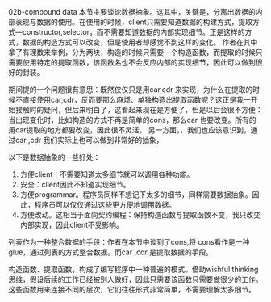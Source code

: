 02b-compound data
 本节主要谈论数据抽象。这其中，关键是，分离出数据的内部表现与数据的使用。在使用的时候，client只需要知道数据的构建方式，提取方式—constructor,selector，而不需要知道数据的内部实现细节。正是这样的方式，数据的构造方式可以改变，但是使用者却感觉不到这样的变化。
 作者在其中拿了有理数来举例，分为两块，构造的时候只需要一个构造函数，而提取的时候只需要使用特定的提取函数，该函数名也不会反应内部的实现细节，因此可以做到很好的封装。

 期间提的一个问题很有意思：既然仅仅只是用car,cdr 来实现，为什么在提取的时候不直接使用car,cdr，反而要那么麻烦、单独构造出提取函数呢？这正是我一开始接触时的疑问，但后来明白了，这看起来现在是方便了，但是以后会很不方便：当出现变化时，比如构造的方式不再是简单的cons，那么car 也要改变。所有的用car提取的地方都要改变，因此很不灵活。
 另一方面，，我们也应该意识到，通过car ,cdr 我们实际上也可以做到非常好的抽象，

以下是数据抽象的一些好处：

1. 方便client：不需要知道太多细节就可以调用各种功能。
 2. 安全：client因此不知道实现细节。
 3. 方便programmar。程序员同样不想记下太多的细节，同样需要数据抽象。因此，程序员可以仅仅通过这些更方便地调用数据。
 3. 方便改动。这相当于面向契约编程：保持构造函数与提取函数不变，我只改变内部实现，因此client不受影响。
 
 

 

 列表作为一种整合数据的手段：作者在本节中谈到了cons,将 cons看作是一种glue，通过列表的方式整合数据。而car ,cdr 是提取数据的手段。
 
 构造函数、提取函数，构成了编写程序中一种普遍的模式。借助wishful thinking思维，假设后续的工作已经被别人做好，因此只需要该函数只需要做很少的工作。这些函数用来连接不同的层次，它们往往形式非常简单，不需要理解太多细节。

